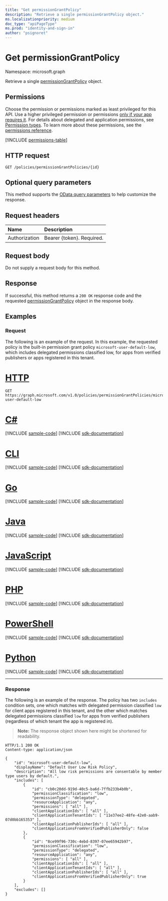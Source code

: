 ```yaml
---
title: "Get permissionGrantPolicy"
description: "Retrieve a single permissionGrantPolicy object."
ms.localizationpriority: medium
doc_type: "apiPageType"
ms.prod: "identity-and-sign-in"
author: "psignoret"
---
```


# Get permissionGrantPolicy

Namespace: microsoft.graph

Retrieve a single [permissionGrantPolicy](../resources/permissiongrantpolicy.md) object.

## Permissions

Choose the permission or permissions marked as least privileged for this API. Use a higher privileged permission or permissions [only if your app requires it](/graph/permissions-overview#best-practices-for-using-microsoft-graph-permissions). For details about delegated and application permissions, see [Permission types](/graph/permissions-overview#permission-types). To learn more about these permissions, see the [permissions reference](/graph/permissions-reference).

<!-- { "blockType": "permissions", "name": "permissiongrantpolicy_get" } -->
[!INCLUDE [permissions-table](../includes/permissions/permissiongrantpolicy-get-permissions.md)]

## HTTP request

<!-- { "blockType": "ignored" } -->

```http
GET /policies/permissionGrantPolicies/{id}
```

## Optional query parameters

This method supports the [OData query parameters](/graph/query-parameters) to help customize the response.

## Request headers

| Name           | Description                |
|:---------------|:---------------------------|
| Authorization  | Bearer {token}. Required.  |

## Request body

Do not supply a request body for this method.

## Response

If successful, this method returns a `200 OK` response code and the requested [permissionGrantPolicy](../resources/permissiongrantpolicy.md) object in the response body.

## Examples

### Request

The following is an example of the request.
 In this example, the requested policy is the built-in permission grant policy `microsoft-user-default-low`, which includes delegated permissions classified low, for apps from verified publishers or apps registered in this tenant.



# [HTTP](#tab/http)
<!-- {
  "blockType": "request",
  "name": "get_permissiongrantpolicy",
  "sampleKeys": ["microsoft-user-default-low"]
}-->

```msgraph-interactive
GET https://graph.microsoft.com/v1.0/policies/permissionGrantPolicies/microsoft-user-default-low
```

# [C#](#tab/csharp)
[!INCLUDE [sample-code](../includes/snippets/csharp/get-permissiongrantpolicy-csharp-snippets.md)]
[!INCLUDE [sdk-documentation](../includes/snippets/snippets-sdk-documentation-link.md)]

# [CLI](#tab/cli)
[!INCLUDE [sample-code](../includes/snippets/cli/get-permissiongrantpolicy-cli-snippets.md)]
[!INCLUDE [sdk-documentation](../includes/snippets/snippets-sdk-documentation-link.md)]

# [Go](#tab/go)
[!INCLUDE [sample-code](../includes/snippets/go/get-permissiongrantpolicy-go-snippets.md)]
[!INCLUDE [sdk-documentation](../includes/snippets/snippets-sdk-documentation-link.md)]

# [Java](#tab/java)
[!INCLUDE [sample-code](../includes/snippets/java/get-permissiongrantpolicy-java-snippets.md)]
[!INCLUDE [sdk-documentation](../includes/snippets/snippets-sdk-documentation-link.md)]

# [JavaScript](#tab/javascript)
[!INCLUDE [sample-code](../includes/snippets/javascript/get-permissiongrantpolicy-javascript-snippets.md)]
[!INCLUDE [sdk-documentation](../includes/snippets/snippets-sdk-documentation-link.md)]

# [PHP](#tab/php)
[!INCLUDE [sample-code](../includes/snippets/php/get-permissiongrantpolicy-php-snippets.md)]
[!INCLUDE [sdk-documentation](../includes/snippets/snippets-sdk-documentation-link.md)]

# [PowerShell](#tab/powershell)
[!INCLUDE [sample-code](../includes/snippets/powershell/get-permissiongrantpolicy-powershell-snippets.md)]
[!INCLUDE [sdk-documentation](../includes/snippets/snippets-sdk-documentation-link.md)]

# [Python](#tab/python)
[!INCLUDE [sample-code](../includes/snippets/python/get-permissiongrantpolicy-python-snippets.md)]
[!INCLUDE [sdk-documentation](../includes/snippets/snippets-sdk-documentation-link.md)]

---

### Response

The following is an example of the response. The policy has two `includes` condition sets, one which matches with delegated permission classified `low` for client apps registered in this tenant, and the other which matches delegated permissions classified `low` for apps from verified publishers (regardless of which tenant the app is registered in).

> **Note:** The response object shown here might be shortened for readability.

<!-- {
  "blockType": "response",
  "truncated": true,
  "@odata.type": "microsoft.graph.permissionGrantPolicy",
  "isCollection": false
} -->

```http
HTTP/1.1 200 OK
Content-type: application/json

{
    "id": "microsoft-user-default-low",
    "displayName": "Default User Low Risk Policy",
    "description": "All low risk permissions are consentable by member type users by default.",
    "includes": [
        {
            "id": "cb0c20dd-919d-40c5-ba6d-7ffb233b4b0b",
            "permissionClassification": "low",
            "permissionType": "delegated",
            "resourceApplication": "any",
            "permissions": [ "all" ],
            "clientApplicationIds": [ "all" ],
            "clientApplicationTenantIds": [ "11e37ee2-48fe-42e0-aab9-07d0bb165353" ],
            "clientApplicationPublisherIds": [ "all" ],
            "clientApplicationsFromVerifiedPublisherOnly": false
        },
        {
            "id": "8ce99f96-730c-4ebd-8397-07ee65942b97",
            "permissionClassification": "low",
            "permissionType": "delegated",
            "resourceApplication": "any",
            "permissions": [ "all" ],
            "clientApplicationIds": [ "all" ],
            "clientApplicationTenantIds": [ "all" ],
            "clientApplicationPublisherIds": [ "all" ],
            "clientApplicationsFromVerifiedPublisherOnly": true
        }
    ],
    "excludes": []
}
```
